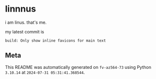 # linnnus

i am linus. that's me.

my latest commit is

```
build: Only show inline favicons for main text
```

## Meta

This README was automatically generated on `fv-az564-73` using Python
`3.10.14` at `2024-07-31 05:31:41.368544`.
